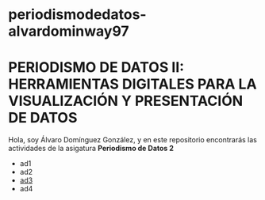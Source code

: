 # periodismodedatos-alvardominway97
# PERIODISMO DE DATOS II: HERRAMIENTAS DIGITALES PARA LA VISUALIZACIÓN Y PRESENTACIÓN DE DATOS 
Hola, soy Álvaro Domínguez González, y en este repositorio encontrarás las actividades de la asigatura **Periodismo de Datos 2** 
- ad1
- ad2 
- [ad3](https://github.com/nebrijas/periodismodedatos-alvardominway97/api-covid19-html)
- ad4 
